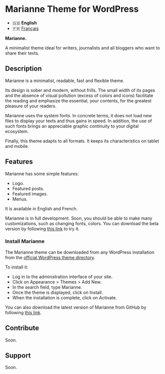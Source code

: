 # Marianne Theme for WordPress
- 🇬🇧 **English**
- 🇫🇷 [Français](/.github/LISEZMOI.md)

**Marianne.**

A minimalist theme ideal for writers, journalists and all bloggers who want to share their texts.

## Description

Marianne is a minimalist, readable, fast and flexible theme.

Its design is sober and modern, without frills. The small width of its pages and the absence of visual pollution (excess of colors and icons) facilitate the reading and emphasize the essential, your contents, for the greatest pleasure of your readers.

Marianne uses the system fonts. In concrete terms, it does not load new files to display your texts and thus gains in speed. In addition, the use of such fonts brings an appreciable graphic continuity to your digital ecosystem.

Finally, this theme adapts to all formats. It keeps its characteristics on tablet and mobile.

## Features
Marianne has some simple features:

- Logo.
- Featured posts.
- Featured images.
- Menus.

It is available in English and French.

Marianne is in full development. Soon, you should be able to make many customizations, such as changing fonts, colors. You can download the beta version by following [this link](https://github.com/te2dy/marianne/releases/tag/1.3-beta) to try it.

### Install Marianne
The Marianne theme can be downloaded from any WordPress installation from the [official WordPress theme directory](https://wordpress.org/themes/marianne/).

To install it:
- Log in to the administration interface of your site.
- Click on Appearance \> Themes \> Add New.
- In the search field, type Marianne.
- Once the theme is displayed, click on Install.
- When the installation is complete, click on Activate.

You can also download the latest version of Marianne from GitHub by following [this link](https://github.com/te2dy/marianne/releases/latest).

## Contribute
Soon.

## Support
Soon.
